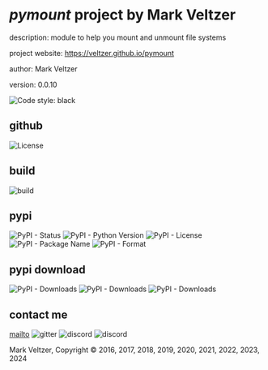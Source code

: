 # *pymount* project by Mark Veltzer

description: module to help you mount and unmount file systems

project website: https://veltzer.github.io/pymount

author: Mark Veltzer

version: 0.0.10

![Code style: black](https://img.shields.io/badge/code%20style-black-000000.svg)

## github

![License](https://img.shields.io/github/license/veltzer/pymount)

## build

![build](https://github.com/veltzer/pymount/workflows/build/badge.svg)

## pypi

![PyPI - Status](https://img.shields.io/pypi/status/pymount)
![PyPI - Python Version](https://img.shields.io/pypi/pyversions/pymount)
![PyPI - License](https://img.shields.io/pypi/l/pymount)
![PyPI - Package Name](https://img.shields.io/pypi/v/pymount)
![PyPI - Format](https://img.shields.io/pypi/format/pymount)

## pypi download

![PyPI - Downloads](https://img.shields.io/pypi/dd/pymount)
![PyPI - Downloads](https://img.shields.io/pypi/dw/pymount)
![PyPI - Downloads](https://img.shields.io/pypi/dm/pymount)



## contact me
[mailto](mailto:mark.veltzer@gmail.com)
![gitter](https://img.shields.io/gitter/room/veltzer/mark.veltzer)
![discord](https://img.shields.io/discord/719336281624281119)
![discord](https://img.shields.io/discord/719336282194444302)

Mark Veltzer, Copyright © 2016, 2017, 2018, 2019, 2020, 2021, 2022, 2023, 2024
